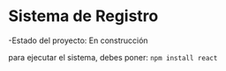 <h1>Sistema de Registro</h1>

-Estado del proyecto: En construcción

para ejecutar el sistema, debes poner:
```npm install react```
